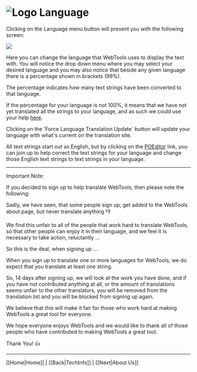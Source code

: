 # ![Logo](https://github.com/ukdtom/WebTools.bundle/blob/master/Wiki/WebTools/Logos/WebTools-48x48.png) Language

Clicking on the Language menu button will present you with the following screen:

![](https://github.com/ukdtom/WebTools.bundle/blob/master/Wiki/WebTools/Language/L-image01.png)

Here you can change the language that WebTools uses to display the text with. You will notice the drop down menu where you may select your desired language and you may also notice that beside any given language there is a percentage shown in brackets (99%).

The percentage indicates how many text strings have been converted to that language.

If the percentage for your language is not 100%, it means that we have not yet translated all the strings to your language, and as such we could use your help [here](https://poeditor.com/join/project/8uRxEmAE4M).

Clicking on the 'Force Language Translation Update` button will update your language with what's current on the translation site.

All text strings start out as English, but by clicking on the [POEditor](https://poeditor.com/join/project/8uRxEmAE4M) link, you can join up to help correct the text strings for your language and change those English text strings to text strings in your language.

***

Important Note:

If you decided to sign up to help translate WebTools, then please note the following:

Sadly, we have seen, that some people sign up, get added to the WebTools about page, but never translate anything :-1:

We find this unfair to all of the people that work hard to translate WebTools, so that other people can enjoy it in their language, and we feel it is necessary to take action, reluctantly ...

So this is the deal, when signing up ...

When you sign up to translate one or more languages for WebTools, we do expect that you translate at least one string.

So, 14 days after signing up, we will look at the work you have done, and if you have not contributed anything at all, or the amount of translations seems unfair to the other translators, you will be removed from the translation list and you will be blocked from signing up again.

We believe that this will make it fair for those who work hard at making WebTools a great tool for everyone.

We hope everyone enjoys WebTools and we would like to thank all of those people who have contributed to making WebTools a great tool.

Thank You! 👍

***

[[Home|Home]] | [[Back|TechInfo]] | [[Next|About Us]]